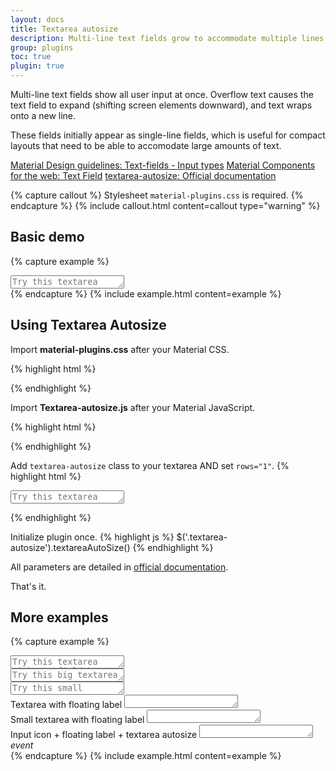 ```yaml
---
layout: docs
title: Textarea autosize
description: Multi-line text fields grow to accommodate multiple lines of text.
group: plugins
toc: true
plugin: true
---
```


Multi-line text fields show all user input at once. Overflow text causes the text field to expand (shifting screen elements downward), and text wraps onto a new line.

These fields initially appear as single-line fields, which is useful for compact layouts that need to be able to accomodate large amounts of text.

<div class="list-group my-2 my-lg-5">
  <a href="https://material.io/components/text-fields#input-types" target="_blank" class="list-group-item list-group-item-action d-flex font-weight-bold">
    <span class="list-group-item-icon lgi-icon-md"></span>
      Material Design guidelines: Text-fields - Input types</a>
  <a href="https://material-components.github.io/material-components-web-catalog/#/component/text-field" target="_blank" class="list-group-item list-group-item-action d-flex font-weight-bold">
    <span class="list-group-item-icon lgi-icon-mdc"></span>
    Material Components for the web: Text Field</a>
  <a href="https://github.com/javierjulio/textarea-autosize" target="_blank" class="list-group-item list-group-item-action d-flex font-weight-bold">
    <span class="list-group-item-icon lgi-icon-plugin"></span>
    textarea-autosize: Official documentation</a>
</div>

{% capture callout %}
Stylesheet `material-plugins.css` is required.
{% endcapture %}
{% include callout.html content=callout type="warning" %}

## Basic demo

{% capture example %}
<div class="form-group form-ripple my-3">
  <textarea class="form-control textarea-autosize" id="textareaExample" rows="1" placeholder="Try this textarea"></textarea>
</div>
{% endcapture %}
{% include example.html content=example %}

## Using Textarea Autosize

Import **material-plugins.css** after your Material CSS.

{% highlight html %}
<link href="https://cdn.jsdelivr.net/gh/djibe/material@{{ site.current_version }}-{{ site.material_version }}/css/material-plugins.min.css" rel="stylesheet">
{% endhighlight %}

Import **Textarea-autosize.js** after your Material JavaScript.

{% highlight html %}
<script src="https://cdn.jsdelivr.net/npm/textarea-autosize/dist/jquery.textarea_autosize.min.js"></script>
{% endhighlight %}

Add `textarea-autosize` class to your textarea AND set `rows="1"`.
{% highlight html %}
<textarea class="form-control textarea-autosize" id="textareaExample" rows="1" placeholder="Try this textarea"></textarea>
{% endhighlight %}

Initialize plugin once.
{% highlight js %}
$('.textarea-autosize').textareaAutoSize()
{% endhighlight %}

All parameters are detailed in [official documentation](https://github.com/javierjulio/textarea-autosize).

That's it.  


## More examples

{% capture example %}
<div class="textfield-box my-2">
  <textarea class="form-control textarea-autosize" id="textareaExampleField" rows="1" placeholder="Try this textarea with textfield box"></textarea>
</div>
<div class="form-group form-ripple">
  <textarea class="form-control form-control-lg textarea-autosize" id="textareaExampleBig" rows="1" placeholder="Try this big textarea"></textarea>
</div>
<div class="form-group form-ripple">
  <textarea class="form-control form-control-sm textarea-autosize" id="textareaExampleSmall" rows="1" placeholder="Try this small textarea"></textarea>
</div>
<div class="form-group">
  <div class="floating-label">
    <label for="floating">Textarea with floating label</label>
    <textarea class="form-control textarea-autosize" id="floating" rows="1"></textarea>
  </div>
</div>
<div class="form-group">
  <div class="floating-label floating-label-sm">
    <label for="floating-sm">Small textarea with floating label</label>
    <textarea class="form-control form-control-sm textarea-autosize" id="floating-sm" rows="1"></textarea>
  </div>
</div>
<div class="form-group">
  <div class="input-group">
    <div class="floating-label">
      <label for="floating-icon">Input icon + floating label + textarea autosize</label>
      <textarea class="form-control textarea-autosize" id="floating-icon" rows="1"></textarea>
    </div>
    <span class="input-group-icon">
      <i class="material-icons">event</i>
    </span>
  </div>
</div>
{% endcapture %}
{% include example.html content=example %}
